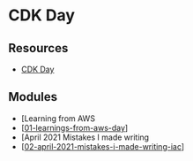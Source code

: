 CDK Day
===

Resources
---

- [CDK Day][1]

<!-- Links -->
[1]: https://www.youtube.com/c/CDKDay

Modules
---

- [Learning from AWS
- [[01-learnings-from-aws-day]]
- [April 2021 Mistakes I made writing
- [[02-april-2021-mistakes-i-made-writing-iac]]

[//begin]: # "Autogenerated link references for markdown compatibility"
[01-learnings-from-aws-day]: 01-learnings-from-aws-day.md "Learnings from AWS Day"
[02-april-2021-mistakes-i-made-writing-iac]: 02-april-2021-mistakes-i-made-writing-iac.md "April 2021 Mistakes I made writing IAC"
[//end]: # "Autogenerated link references"